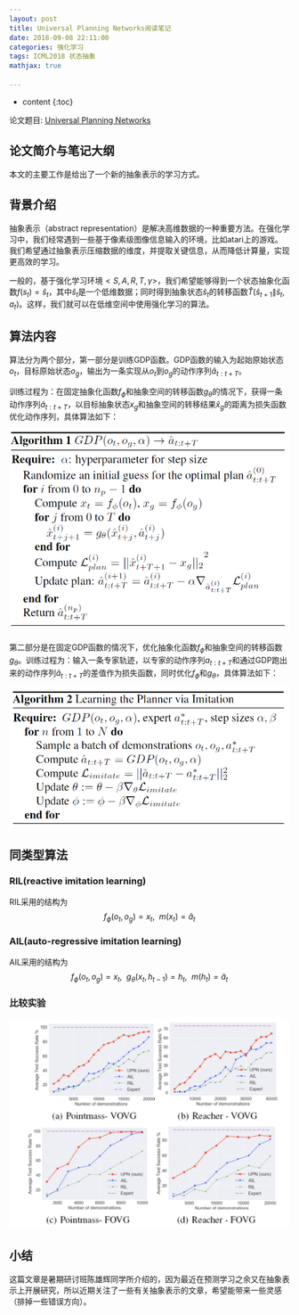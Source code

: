 ```yaml
---
layout: post
title: Universal Planning Networks阅读笔记
date: 2018-09-08 22:11:00
categories: 强化学习
tags: ICML2018 状态抽象
mathjax: true

---
```


* content
{:toc}

论文题目: [Universal Planning Networks](https://arxiv.org/pdf/1804.00645v1.pdf)

## 论文简介与笔记大纲

本文的主要工作是给出了一个新的抽象表示的学习方式。




## 背景介绍
抽象表示（abstract representation）是解决高维数据的一种重要方法。在强化学习中，我们经常遇到一些基于像素级图像信息输入的环境，比如atari上的游戏。我们希望通过抽象表示压缩数据的维度，并提取关键信息，从而降低计算量，实现更高效的学习。

一般的，基于强化学习环境$<S,A,R,T,\gamma>$，我们希望能够得到一个状态抽象化函数$f(s_t)=\hat{s}_t$，其中$\hat{s}_t$是一个低维数据；同时得到抽象状态$\hat{s}_t$的转移函数$\hat{T}(\hat{s}_{t+1} \| \hat{s}_t,a_t)$。这样，我们就可以在低维空间中使用强化学习的算法。

## 算法内容

算法分为两个部分，第一部分是训练GDP函数。GDP函数的输入为起始原始状态$o_t$，目标原始状态$o_g$，输出为一条实现从$o_t$到$o_g$的动作序列$\hat{a}_{t:t+T}$。

训练过程为：在固定抽象化函数$f_\phi$和抽象空间的转移函数$g_\theta$的情况下，获得一条动作序列$\hat{a}_{t:t+T}$，以目标抽象状态$x_g$和抽象空间的转移结果$\hat{x}_g$的距离为损失函数优化动作序列，具体算法如下：

![algo-1](\images\2018-9-8-Universal-Planning-Networks\2018-9-8-Universal-Planning-Networks-algo-1.png)

第二部分是在固定GDP函数的情况下，优化抽象化函数$f_\phi$和抽象空间的转移函数$g_\theta$。训练过程为：输入一条专家轨迹，以专家的动作序列$a_{t:t+T}$和通过GDP跑出来的动作序列$\hat{a}_{t:t+T}$的差值作为损失函数，同时优化$f_\phi$和$g_\theta$，具体算法如下：

![algo-2](\images\2018-9-8-Universal-Planning-Networks\2018-9-8-Universal-Planning-Networks-algo-2.png)

## 同类型算法
### RIL(reactive imitation learning)
RIL采用的结构为
$$
f_\phi(o_t,o_g)=x_t , \ \  
m(x_t)=\hat{a}_t
$$

### AIL(auto-regressive imitation learning)
AIL采用的结构为
$$
f_\phi(o_t,o_g)=x_t ,\ \ g_\theta(x_t,h_{t-1})=h_t, \ \ m(h_t)=\hat{a}_t
$$

### 比较实验
![experience-1](\images\2018-9-8-Universal-Planning-Networks\2018-9-8-Universal-Planning-Networks-exp-1.png)

## 小结
这篇文章是暑期研讨班陈雄辉同学所介绍的，因为最近在预测学习之余又在抽象表示上开展研究，所以近期关注了一些有关抽象表示的文章，希望能带来一些灵感（排掉一些错误方向）。


